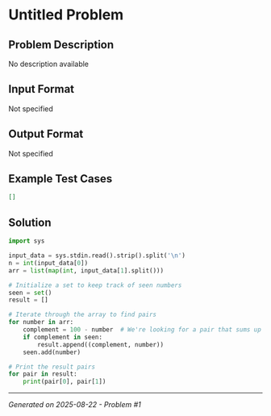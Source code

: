 # Untitled Problem

## Problem Description
No description available

## Input Format
Not specified

## Output Format
Not specified

## Example Test Cases
```json
[]
```

## Solution
```python
import sys

input_data = sys.stdin.read().strip().split('\n')
n = int(input_data[0])
arr = list(map(int, input_data[1].split()))

# Initialize a set to keep track of seen numbers
seen = set()
result = []

# Iterate through the array to find pairs
for number in arr:
    complement = 100 - number  # We're looking for a pair that sums up to 100
    if complement in seen:
        result.append((complement, number))
    seen.add(number)

# Print the result pairs
for pair in result:
    print(pair[0], pair[1])
```

---
*Generated on 2025-08-22 - Problem #1*